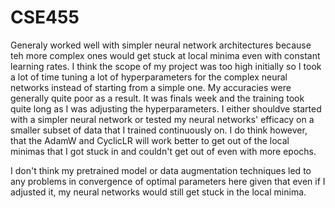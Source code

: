 # CSE455

Generaly worked well with simpler neural network architectures because teh more complex ones would get stuck at local minima even with constant learning rates. I think the scope of my project
was too high initially so I took a lot of time tuning a lot of hyperparameters for the complex neural networks instead of starting from a simple one. My accuracies were generally quite poor as a result. It was finals week and the training took quite long as I was adjusting the hyperparameters. I either shouldve started with a simpler neural network or tested my neural networks' efficacy on a smaller subset of data that I trained continuously on. I do think however, that the AdamW and CyclicLR will work better to get out of the local minimas that I got stuck in and couldn't get out of even with more epochs. 

I don't think my pretrained model or data augmentation techniques led to any problems in convergence of optimal parameters here given that even if I adjusted it, my neural networks would still get stuck in the local minima. 
